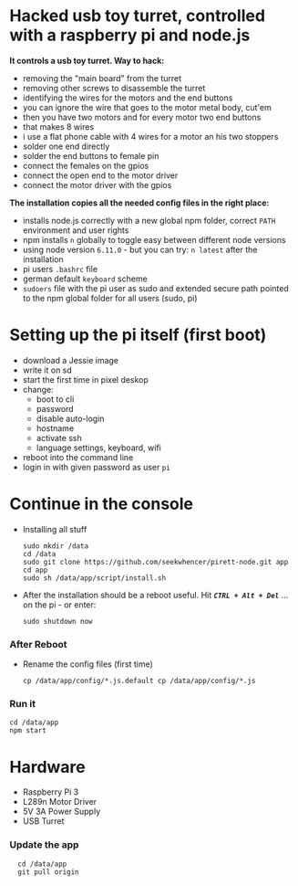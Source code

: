 # Hacked usb toy turret, controlled with a raspberry pi and node.js

**It controls a usb toy turret. Way to hack:**

* removing the "main board" from the turret
* removing other screws to disassemble the turret
* identifying the wires for the motors and the end buttons
* you can ignore the wire that goes to the motor metal body, cut'em
* then you have two motors and for every motor two end buttons
* that makes 8 wires
* i use a flat phone cable with 4 wires for a motor an his two stoppers
* solder one end directly
* solder the end buttons to female pin
* connect the females on the gpios
* connect the open end to the motor driver
* connect the motor driver with the gpios

**The installation copies all the needed config files in the right place:**

* installs node.js correctly with a new global npm folder, correct `PATH` environment and user rights 
* npm installs `n` globally to toggle easy between different node versions
* using node version `6.11.0` - but you can try: `n latest` after the installation
* pi users `.bashrc` file
* german default `keyboard` scheme
* `sudoers` file with the pi user as sudo and extended secure path pointed to the npm global folder for all users (sudo, pi)

# Setting up the pi itself (first boot)

* download a Jessie image
* write it on sd
* start the first time in pixel deskop
* change:
    * boot to cli
    * password
    * disable auto-login
    * hostname
    * activate ssh
    * language settings, keyboard, wifi
* reboot into the command line
* login in with given password as user `pi`

# Continue in the console

* Installing all stuff
 
      sudo mkdir /data
      cd /data
      sudo git clone https://github.com/seekwhencer/pirett-node.git app
      cd app
      sudo sh /data/app/script/install.sh
      
* After the installation should be a reboot useful.
Hit ***`` CTRL + Alt + Del ``*** ... on the pi - or enter:

      sudo shutdown now

### After Reboot
   
* Rename the config files (first time)
   
      cp /data/app/config/*.js.default cp /data/app/config/*.js
  
### Run it

    cd /data/app
    npm start

# Hardware

* Raspberry Pi 3
* L289n Motor Driver
* 5V 3A Power Supply
* USB Turret

### Update the app

      cd /data/app
      git pull origin
      
 